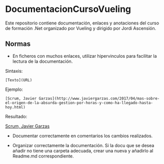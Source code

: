 # DocumentacionCursoVueling

Este repositorio contiene documentación, enlaces y anotaciones del curso de formación .Net organizado por Vueling y dirigido por Jordi Ascensión.

## Normas

* En ficheros con muchos enlaces, utilizar hipervinculos para facilitar la lectura de la documentación.

Sintaxis:

    [Texto](URL)

Ejemplo:

    [Scrum, Javier Garzas](http://www.javiergarzas.com/2017/04/mas-sobre-el-origen-de-la-absurda-gestion-por-horas-y-como-ha-llegado-hasta-hoy.html)

Resultado:

[Scrum, Javier Garzas](http://www.javiergarzas.com/2017/04/mas-sobre-el-origen-de-la-absurda-gestion-por-horas-y-como-ha-llegado-hasta-hoy.html)

* Documentar correctamente en comentarios los cambios realizados.

* Organizar correctamente la documentación. Si la docu que se desea añadir no tiene una carpeta adecuada, crear una nueva y añadirlo al Readme.md correspondiente.